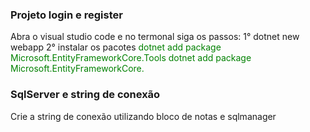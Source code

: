 ### Projeto login e register 
Abra o visual studio code e no termonal siga os passos:
1° dotnet new webapp 
2° instalar os pacotes 
    <font color="green"> dotnet add package Microsoft.EntityFrameworkCore.Tools</font>
    <font color="green"> dotnet add package Microsoft.EntityFrameworkCore.</font>
	
###	SqlServer e string de conexão
Crie a string de conexão utilizando bloco de notas e sqlmanager